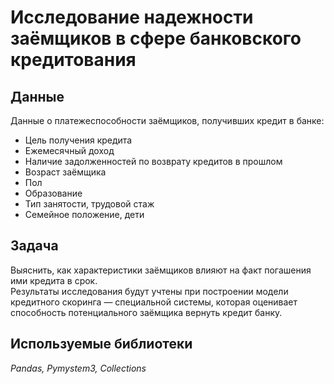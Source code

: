# Исследование надежности заёмщиков в сфере банковского кредитования

## Данные
Данные о платежеспособности заёмщиков, получивших кредит в банке:
* Цель получения кредита
* Ежемесячный доход
* Наличие задолженностей по возврату кредитов в прошлом 
* Возраст заёмщика
* Пол
* Образование
* Тип занятости, трудовой стаж
* Семейное положение, дети

## Задача
Выяснить, как характеристики заёмщиков влияют на факт погашения ими кредита в срок.   
Результаты исследования будут учтены при построении модели кредитного скоринга — специальной системы, которая оценивает способность потенциального заёмщика вернуть кредит банку.

## Используемые библиотеки
_Pandas, Pymystem3, Collections_
